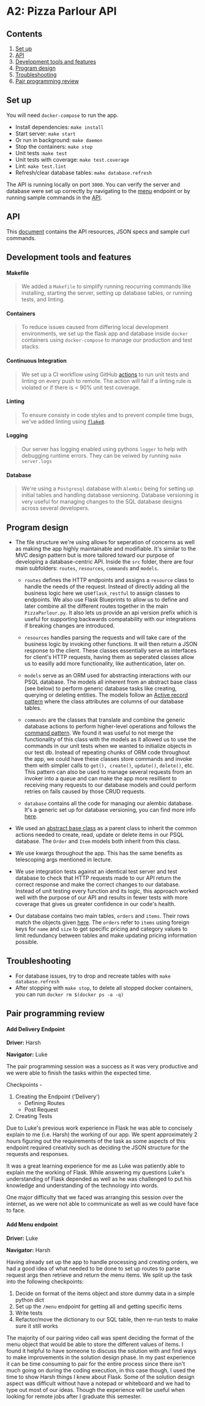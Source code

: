 # A2: Pizza Parlour API

## Contents
1. [Set up](#set-up)
1. [API](#api)
1. [Development tools and features](#development-tools-and-features)
1. [Program design](#program-design)
1. [Troubleshooting](#troubleshooting)
1. [Pair programming review](#pair-programming-review)

## Set up

You will need `docker-compose` to run the app.

- Install dependencies:  `make install`
- Start server: `make start`
- Or run in background: `make daemon`
- Stop the containers: `make stop`
- Unit tests :`make test`
- Unit tests with coverage: `make test.coverage`
- Lint: `make test.lint`
- Refresh/clear database tables: `make database.refresh`

The API is running locally on port `3000`. You can verify the server and database were set up correctly by navigating to the [menu](http://localhost:3000/v1/menu) endpoint or by running sample commands in the [API](docs/API.md).

## API
This [document](docs/API.md) contains the API resources, JSON specs and sample curl commands. 

## Development tools and features
#### Makefile
> We added a `Makefile` to simplify running reocurring commands like installing, starting the server, setting up database tables, or running tests, and linting.

#### Containers
> To reduce issues caused from differing local development environments, we set up the flask app and database inside `docker` containers using `docker-compose` to manage our production and test stacks.

#### Continuous Integration
> We set up a CI workflow using GitHub [actions](.github/workflows/main.yml) to run unit tests  and linting on every push to remote. The action will fail if a linting rule is violated or if there is < 90% unit test coverage.

#### Linting
> To ensure consisty in code styles and to prevent compile time bugs, we've added linting using [`flake8`](setup.cfg).

#### Logging
> Our server has logging enabled using pythons `logger` to help with debugging runtime errors. They can be veiwed by running `make server.logs`

#### Database
> We're using a `Postgresql` database with `Alembic` being for setting up initial tables and handling database versioning. Database versioning is very useful for managing changes to the SQL database designs across several developers.

## Program design
- The file structure we're using allows for seperation of concerns as well as making the app highly maintainable and modifiable. It's similar to the MVC design pattern but is more tailored toward our purpose of developing a database-centric API. Inside the `src` folder, there are four main subfolders: `routes`, `resources`, `commands` and `models`. 
    
    - `routes` defines the HTTP endpoints and assigns a `resource` class to handle the needs of the request. Instead of directly adding all the business logic here we use`flask_restful` to assign classes to endpoints. We also use Flask Blueprints to allow us to define and later combine all the different routes together in the main `PizzaParlour.py`. It also lets us provide an api version prefix which is useful for supporting backwards compatability with our integrations if breaking changes are introduced. 

    - `resources` handles parsing the requests and will take care of the business logic by invoking other functions. It will then return a JSON response to the client. These classes essentially serve as interfaces for client's HTTP requests, having them as seperated classes allow us to easilly add more functionality, like authentication, later on. 
    
    - `models` serve as an ORM used for abstracting interactions with our PSQL database. The models all inherent from an abstract base class (see below) to perform generic database tasks like creating, querying or deleting entities. The models follow an [Active record pattern](https://en.wikipedia.org/wiki/Active_record_pattern) where the class attributes are columns of our database tables.
    
    - `commands` are the classes that translate and combine the generic database actions to perform higher-level operations and follows the [command pattern](https://en.wikipedia.org/wiki/Command_pattern). We found it was useful to not merge the functionality of this class with the models as it allowed us to use the commands in our unit tests when we wanted to initialize objects in our test db. Instead of repeating chunks of ORM code throughout the app, we could have these classes store commands and invoke them with simpler calls to `get(), create()`, `update()`, `delete()`, etc. This pattern can also be used to manage several requests from an invoker into a queue and can make the app more resillient to receiving many requests to our database models and could perform retries on fails caused by those CRUD requests. 

    - `database` contains all the code for managing our alembic database. It's a generic set up for database versioning, you can find more info [here](https://alembic.sqlalchemy.org/en/latest/tutorial.html).

- We used an [abstract base class](src/models/abc.py) as a parent class to inherit the common actions needed to create, read, update or delete items in our PSQL database. The `Order` and `Item` models both inherit from this class.

- We use kwargs throughout the app. This has the same benefits as telescoping args mentioned in lecture.

- We use integration tests against an identical test server and test database to check that HTTP requests made to our API return the correct response and make the correct changes to our database. Instead of unit testing every function and its logic, this approach worked well with the purpose of our API and results in fewer tests with more coverage that gives us greater confidence in our code's health.

- Our database contains two main tables, `orders` and `items`. Their rows match the objects given [here](docs/API.md). The `orders` refer to `items` using foreign keys for `name` and `size` to get specific pricing and category values to limit redundancy between tables and make updating pricing information possible.

## Troubleshooting
- For database issues, try to drop and recreate tables with `make database.refresh`
- After stopping with `make stop`, to delete all stopped docker containers, you can run `docker rm $(docker ps -a -q)`

## Pair programming review

#### Add Delivery Endpoint

**Driver:** Harsh 

**Navigator:** Luke

The pair programming session was a success as it was very productive and we were able to finish the tasks within the expected time. 

Checkpoints - 
1. Creating the Endpoint ('Delivery')
    - Defining Routes
    - Post Request
2. Creating Tests

Due to Luke's previous work experience in Flask he was able to concisely explain to me (i.e. Harsh) the working of our app. We spent approximately 2 hours figuring out the requirements of the task as some aspects of this endpoint required creativity such as deciding the JSON structure for the requests and responses. 

It was a great learning experience for me as Luke was patiently able to explain me the working of Flask. While answering my questions Luke's understanding of Flask depended as well as he was challenged to put his knowledge and understanding of the technology into words.

One major difficulty that we faced was arranging this session over the internet, as we were not able to communicate as well as we could have face to face.


#### Add Menu endpoint 

**Driver:** Luke 

**Navigator:** Harsh

Having already set up the app to handle processing and creating orders, we had a good idea of what needed to be done to set up routes to parse request args then retrieve and return the menu items. We split up the task into the following checkpoints:

1. Decide on format of the items object and store dummy data in a simple python dict
1. Set up the `/menu` endpoint for getting all and getting specific items  
1. Write tests
1. Refactor/move the dictionary to our SQL table, then re-run tests to make sure it still works

The majority of our pairing video call was spent deciding the format of the menu object that would be able to store the different values of items. I found it helpful to have someone to discuss the solution with and find ways to make improvements in the solution design phase. In my past experience it can be time consuming to pair for the entire process since there isn't much going on during the coding execution, in this case though, I used the time to show Harsh things I knew about Flask. Some of the solution design aspect was difficult without have a notepad or whiteboard and we had to type out most of our ideas. Though the experience will be useful when looking for remote jobs after I graduate this semester.